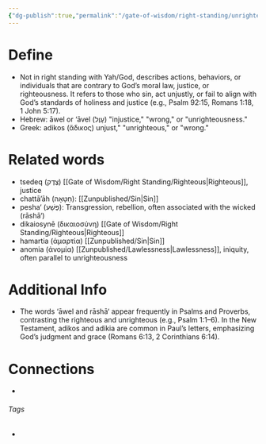 ```yaml
---
{"dg-publish":true,"permalink":"/gate-of-wisdom/right-standing/unrighteous/","tags":["#GateWisdom","#RightStanding"]}
---
```


# Define
- Not in right standing with Yah/God, describes actions, behaviors, or individuals that are contrary to God’s moral law, justice, or righteousness. It refers to those who sin, act unjustly, or fail to align with God’s standards of holiness and justice (e.g., Psalm 92:15, Romans 1:18, 1 John 5:17).
- Hebrew:  āwel or ‘āvel (עָוֶל) "injustice," "wrong," or "unrighteousness."
- Greek: adikos (ἄδικος) unjust," "unrighteous," or "wrong."

# Related words
- tsedeq  (צֶדֶק) [[Gate of Wisdom/Right Standing/Righteous\|Righteous]], justice
- chattā’āh (חַטָּאָה): [[Zunpublished/Sin\|Sin]]
- pesha‘ (פֶּשַׁע): Transgression, rebellion, often associated with the wicked (rāshā‘)
- dikaiosynē (δικαιοσύνη) [[Gate of Wisdom/Right Standing/Righteous\|Righteous]]
- hamartia (ἁμαρτία) [[Zunpublished/Sin\|Sin]]
- anomia (ἀνομία) [[Zunpublished/Lawlessness\|Lawlessness]], iniquity, often parallel to unrighteousness

# Additional Info
- The words ‘āwel and rāshā‘ appear frequently in Psalms and Proverbs, contrasting the righteous and unrighteous (e.g., Psalm 1:1–6). In the New Testament, adikos and adikia are common in Paul’s letters, emphasizing God’s judgment and grace (Romans 6:13, 2 Corinthians 6:14).

# Connections


- 

###### Tags
- 